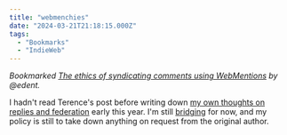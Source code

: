 ```yaml
---
title: "webmenchies"
date: "2024-03-21T21:18:15.000Z"
tags: 
  - "Bookmarks"
  - "IndieWeb"
---
```


_Bookmarked [The ethics of syndicating comments using WebMentions](https://shkspr.mobi/blog/2022/12/the-ethics-of-syndicating-comments-using-webmentions/) by @edent._

I hadn't read Terence's post before writing down [my own thoughts on replies and federation](https://nicksimson.com/posts/blogs-replies-and-federation/) early this year. I'm still [bridging](https://brid.gy) for now, and my policy is still to take down anything on request from the original author.
